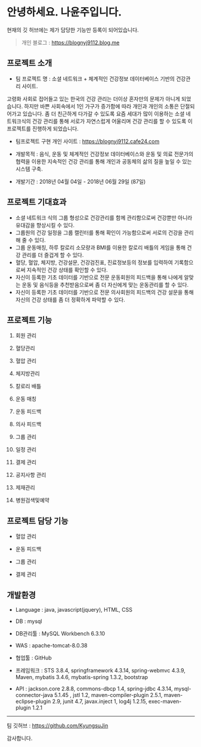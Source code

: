  안녕하세요. 나윤주입니다.
 =============
현재의 깃 허브에는 제가 담당한 기능만 등록이 되어있습니다.
 
 > 개인 블로그 : https://blognyj9112.blog.me
 
 프로젝트 소개
 ---------------------------------------
 - 팀 프로젝트 명 : 소셜 네트워크 + 체계적인 건강정보 데이터베이스 기반의 건강관리 사이트.
 
고령화 사회로 접어들고 있는 한국의 건강 관리는 더이상 혼자만의 문제가 아니게 되었습니다. 하지만 바쁜 사회속에서 1인 가구가 증가함에 따라 개인과 개인의 소통은 단절되어가고 있습니다. 좀 더 친근하게 다가갈 수 있도록 요즘 세대가 많이 이용하는 소셜 네트워크식의 건강 관리를 통해 서로가 자연스럽게 어울리며 건강 관리를 할 수 있도록 이 프로젝트를 진행하게 되었습니다.
 
 - 팀프로젝트 구현 개인 사이트 : https://blognyj9112.cafe24.com
 
 - 개발목적 : 음식, 운동 및 체계적인 건강정보 데이터베이스와 운동 및 의료 전문가의 협력을 이용한 지속적인 건강 관리를 통해 개인과 공동체의 삶의 질을 높일 수 있는 시스템 구축.
 
 - 개발기간 : 2018년 04월 04일 - 2018년 06월 29일 (87일)
 
 프로젝트 기대효과
 ---------------------------------------
   - 소셜 네트워크 식의 그룹 형성으로 건강관리를 함께 관리함으로써 건강뿐만 아니라 유대감을 향상시킬 수 있다.
   - 그룹원의 건강 일정을 그룹 캘린터를 통해 확인이 가능함으로써 서로의 건강을 관리해 줄 수 있다.
   - 그룹 운동매칭, 하루 칼로리 소모량과 BMI를 이용한 칼로리 배틀의 게임을 통해 건강 관리를 더 즐겁게 할 수 있다.
   - 혈당, 혈압, 체지방, 건강설문, 건강검진표, 진료정보등의 정보를 입력하여 기록함으로써 지속적인 건강 상태를 확인할 수 있다.
   - 자신이 등록한 기초 데이터를 기반으로 전문 운동회원의 피드백을 통해 나에게 알맞는 운동 및 음식등을 추천받음으로써 좀 더 자신에게 맞는 운동관리를 할 수 있다.
   - 자신이 등록한 기초 데이터를 기반으로 전문 의사회원의 피드백의 건강 설문을 통해 자신의 건강 상태를 좀 더 정확하게 파악할 수 있다.
 	
 	
 프로젝트 기능
 ---------------------------------------
 
 1. 회원 관리
 
 2. 혈당관리
 
 3. 혈압 관리
 
 4. 체지방관리
 
 5. 칼로리 배틀
 
 6. 운동 매칭
 
 7. 운동 피드백
 
 8. 의사 피드백
 
 9. 그룹 관리
 
 10. 일정 관리
 
 11. 결제 관리
 
 12. 공지사항 관리
 
 13. 제재관리
 
 14. 병원검색및예약
 
  프로젝트 담당 기능
 ---------------------------------------
 
 - 혈압 관리
 
 - 운동 피드백
 
 - 그룹 관리
 
 - 결제 관리
 
 개발환경
 ---------------------------------------
 - Language : java, javascript(jquery), HTML, CSS
 
 - DB : mysql
 
 - DB관리툴 : MySQL Workbench 6.3.10
 
 - WAS : apache-tomcat-8.0.38
 
 - 협업툴 : GitHub
 
 - 프레임워크 : STS 3.8.4, springframework 4.3.14, spring-webmvc 4.3.9, Maven, mybatis 3.4.6, mybatis-spring 1.3.2, bootstrap
 
 - API : jackson.core 2.8.8, commons-dbcp 1.4, spring-jdbc 4.3.14, mysql-connector-java 5.1.45 , jstl 1.2, maven-compiler-plugin 2.5.1,
 maven-eclipse-plugin 2.9, junit 4.7, javax.inject 1, log4j 1.2.15, exec-maven-plugin 1.2.1
 
 ---------------------------------------
 
 팀 깃허브 : https://github.com/KyungsuJin
 
 감사합니다.
